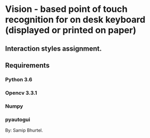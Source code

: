 # Vision - based point of touch recognition for on desk keyboard (displayed or printed on paper)

## Interaction styles assignment.


## Requirements 
### Python 3.6
### Opencv 3.3.1
### Numpy
### pyautogui


By: Samip Bhurtel.
